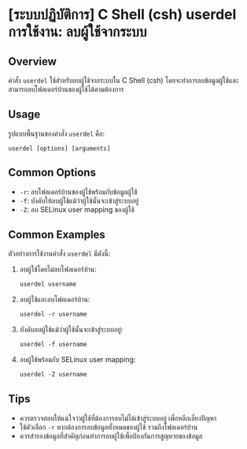 # [ระบบปฏิบัติการ] C Shell (csh) userdel การใช้งาน: ลบผู้ใช้จากระบบ

## Overview
คำสั่ง `userdel` ใช้สำหรับลบผู้ใช้จากระบบใน C Shell (csh) โดยจะทำการลบข้อมูลผู้ใช้และสามารถลบโฟลเดอร์บ้านของผู้ใช้ได้ตามต้องการ

## Usage
รูปแบบพื้นฐานของคำสั่ง `userdel` คือ:

```
userdel [options] [arguments]
```

## Common Options
- `-r`: ลบโฟลเดอร์บ้านของผู้ใช้พร้อมกับข้อมูลผู้ใช้
- `-f`: บังคับให้ลบผู้ใช้แม้ว่าผู้ใช้นั้นจะเข้าสู่ระบบอยู่
- `-Z`: ลบ SELinux user mapping ของผู้ใช้

## Common Examples
ตัวอย่างการใช้งานคำสั่ง `userdel` มีดังนี้:

1. ลบผู้ใช้โดยไม่ลบโฟลเดอร์บ้าน:
   ```csh
   userdel username
   ```

2. ลบผู้ใช้และลบโฟลเดอร์บ้าน:
   ```csh
   userdel -r username
   ```

3. บังคับลบผู้ใช้แม้ว่าผู้ใช้นั้นจะเข้าสู่ระบบอยู่:
   ```csh
   userdel -f username
   ```

4. ลบผู้ใช้พร้อมกับ SELinux user mapping:
   ```csh
   userdel -Z username
   ```

## Tips
- ควรตรวจสอบให้แน่ใจว่าผู้ใช้ที่ต้องการลบไม่ได้เข้าสู่ระบบอยู่ เพื่อหลีกเลี่ยงปัญหา
- ใช้ตัวเลือก `-r` หากต้องการลบข้อมูลทั้งหมดของผู้ใช้ รวมถึงโฟลเดอร์บ้าน
- ควรสำรองข้อมูลที่สำคัญก่อนทำการลบผู้ใช้เพื่อป้องกันการสูญหายของข้อมูล